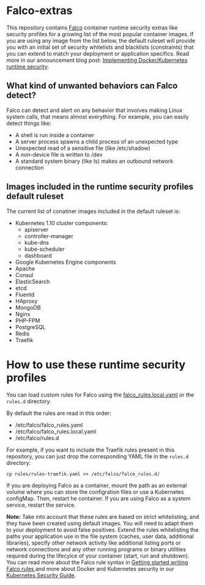 # Falco-extras


This repository contains [Falco](https://falco.org) container runtime security extras like security profiles for a growing list of the most popular container images. If you are using any image from the list below, the default ruleset will provide you with an initial set of security whitelists and blacklists (constraints) that you can extend to match your deployment or application specifics. Read more in our announcement blog post: [Implementing Docker/Kubernetes runtime security](https://sysdig.com/blog/docker-runtime-security/).

## What kind of unwanted behaviors can Falco detect?

Falco can detect and alert on any behavior that involves making Linux system calls, that means almost everything. For example, you can easily detect things like:

- A shell is run inside a container
- A server process spawns a child process of an unexpected type
- Unexpected read of a sensitive file (like /etc/shadow)
- A non-device file is written to /dev
- A standard system binary (like ls) makes an outbound network connection

## Images included in the runtime security profiles default ruleset

The current list of conatiner images included in the default ruleset is:

*   Kubernetes 1.10 cluster components:
    *   apiserver
    *   controller-manager
    *   kube-dns
    *   kube-scheduler
    *   dashboard
*   Google Kubernetes Engine components
*   Apache
*   Consul
*   ElasticSearch
*   etcd
*   Fluentd
*   HAproxy
*   MongoDB
*   Nginx
*   PHP-FPM
*   PostgreSQL
*   Redis
*   Traefik

# How to use these runtime security profiles

You can load custom rules for Falco using the [falco_rules.local.yaml](https://github.com/draios/falco/wiki/Falco-Rules#appending-to-lists-rules-and-macros) or the `rules.d` directory.

By default the rules are read in this order:

- /etc/falco/falco_rules.yaml
- /etc/falco/falco_rules.local.yaml
- /etc/falco/rules.d

For example, if you want to include the Traefik rules present in this repository, you can just drop the corresponding YAML file in the `rules.d` directory:

`cp rules/rules-traefik.yaml >> /etc/falco/falco_rules.d/`

If you are deploying Falco as a container, mount the path as an external volume where you can store the configration files or use a Kubernetes configMap. Then, restart he container.
If you are using Falco as a system service, restart the service.

**Note:** Take into account that these rules are based on strict whitelisting, and they have been created using default images. You will need to adapt them to your deployment to avoid false positives. Extend the rules whitelisting the paths your application use in the file system (caches, user data, additional libraries), specify other network activity like additional listing ports or network connections and any other running programs or binary utilities required during the lifecylce of your container (start, run and shutdown). You can read more about the Falco rule syntax in [Getting started writing Falco rules
](https://github.com/draios/falco/wiki/Falco-Rules) and more about Docker and Kubernetes security in our [Kubernetes Security Guide](https://sysdig.com/blog/kubernetes-security-guide/).

